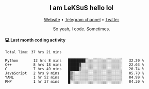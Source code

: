 <h2 align="center">I am LeKSuS hello lol</h2>
<div align="center">
  <a href="https://leksus.net">Website</a> •
  <a href="https://t.me/leksus_was_here">Telegram channel</a> •
  <a href="https://twitter.com/___LeKSuS___">Twitter</a>
</div>
<p align="center">So yeah, I code. Sometimes.</p>

#### :computer: Last month coding activity
<!--START_SECTION:waka-->

```text
Total Time: 37 hrs 21 mins

Python       12 hrs 8 mins   ████████░░░░░░░░░░░░░░░░░   32.20 %
C++          8 hrs 18 mins   █████▓░░░░░░░░░░░░░░░░░░░   22.03 %
C            7 hrs 49 mins   █████▒░░░░░░░░░░░░░░░░░░░   20.74 %
JavaScript   2 hrs 9 mins    █▒░░░░░░░░░░░░░░░░░░░░░░░   05.70 %
YAML         1 hr 52 mins    █▒░░░░░░░░░░░░░░░░░░░░░░░   04.99 %
PHP          1 hr 37 mins    █░░░░░░░░░░░░░░░░░░░░░░░░   04.30 %
```

<!--END_SECTION:waka-->

<!-- flag{4_l0t_0f_1nter35t1ng_th1ng5_4r3_1n_publ1c_d0m41n} -->
